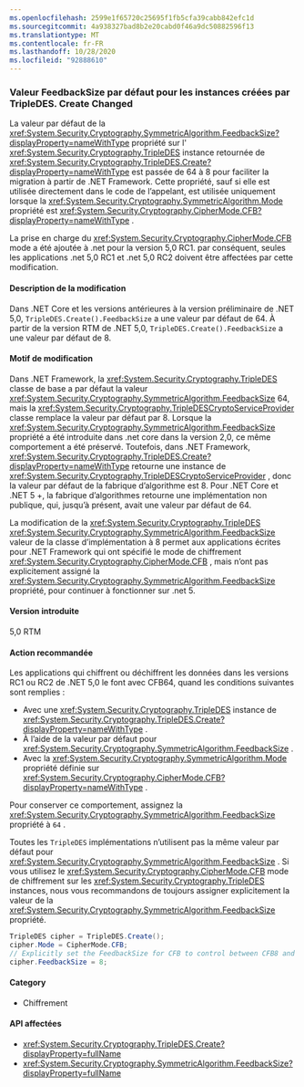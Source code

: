 ```yaml
---
ms.openlocfilehash: 2599e1f65720c25695f1fb5cfa39cabb842efc1d
ms.sourcegitcommit: 4a938327bad8b2e20cabd0f46a9dc50882596f13
ms.translationtype: MT
ms.contentlocale: fr-FR
ms.lasthandoff: 10/28/2020
ms.locfileid: "92888610"
---
```

### <a name="default-feedbacksize-value-for-instances-created-by-tripledescreate-changed"></a>Valeur FeedbackSize par défaut pour les instances créées par TripleDES. Create Changed

La valeur par défaut de la <xref:System.Security.Cryptography.SymmetricAlgorithm.FeedbackSize?displayProperty=nameWithType> propriété sur l' <xref:System.Security.Cryptography.TripleDES> instance retournée de <xref:System.Security.Cryptography.TripleDES.Create?displayProperty=nameWithType> est passée de 64 à 8 pour faciliter la migration à partir de .NET Framework. Cette propriété, sauf si elle est utilisée directement dans le code de l’appelant, est utilisée uniquement lorsque la <xref:System.Security.Cryptography.SymmetricAlgorithm.Mode> propriété est <xref:System.Security.Cryptography.CipherMode.CFB?displayProperty=nameWithType> .

La prise en charge du <xref:System.Security.Cryptography.CipherMode.CFB> mode a été ajoutée à .net pour la version 5,0 RC1. par conséquent, seules les applications .net 5,0 RC1 et .net 5,0 RC2 doivent être affectées par cette modification.

#### <a name="change-description"></a>Description de la modification

Dans .NET Core et les versions antérieures à la version préliminaire de .NET 5,0, `TripleDES.Create().FeedbackSize` a une valeur par défaut de 64. À partir de la version RTM de .NET 5,0, `TripleDES.Create().FeedbackSize` a une valeur par défaut de 8.

#### <a name="reason-for-change"></a>Motif de modification

Dans .NET Framework, la <xref:System.Security.Cryptography.TripleDES> classe de base a par défaut la valeur <xref:System.Security.Cryptography.SymmetricAlgorithm.FeedbackSize> 64, mais la <xref:System.Security.Cryptography.TripleDESCryptoServiceProvider> classe remplace la valeur par défaut par 8. Lorsque la <xref:System.Security.Cryptography.SymmetricAlgorithm.FeedbackSize> propriété a été introduite dans .net core dans la version 2,0, ce même comportement a été préservé. Toutefois, dans .NET Framework, <xref:System.Security.Cryptography.TripleDES.Create?displayProperty=nameWithType> retourne une instance de <xref:System.Security.Cryptography.TripleDESCryptoServiceProvider> , donc la valeur par défaut de la fabrique d’algorithme est 8. Pour .NET Core et .NET 5 +, la fabrique d’algorithmes retourne une implémentation non publique, qui, jusqu’à présent, avait une valeur par défaut de 64.

La modification de la <xref:System.Security.Cryptography.TripleDES> <xref:System.Security.Cryptography.SymmetricAlgorithm.FeedbackSize> valeur de la classe d’implémentation à 8 permet aux applications écrites pour .NET Framework qui ont spécifié le mode de chiffrement <xref:System.Security.Cryptography.CipherMode.CFB> , mais n’ont pas explicitement assigné la <xref:System.Security.Cryptography.SymmetricAlgorithm.FeedbackSize> propriété, pour continuer à fonctionner sur .net 5.

#### <a name="version-introduced"></a>Version introduite

5,0 RTM

#### <a name="recommended-action"></a>Action recommandée

Les applications qui chiffrent ou déchiffrent les données dans les versions RC1 ou RC2 de .NET 5,0 le font avec CFB64, quand les conditions suivantes sont remplies :

- Avec une <xref:System.Security.Cryptography.TripleDES> instance de <xref:System.Security.Cryptography.TripleDES.Create?displayProperty=nameWithType> .
- À l’aide de la valeur par défaut pour <xref:System.Security.Cryptography.SymmetricAlgorithm.FeedbackSize> .
- Avec la <xref:System.Security.Cryptography.SymmetricAlgorithm.Mode> propriété définie sur <xref:System.Security.Cryptography.CipherMode.CFB?displayProperty=nameWithType> .

Pour conserver ce comportement, assignez la <xref:System.Security.Cryptography.SymmetricAlgorithm.FeedbackSize> propriété à `64` .

Toutes les `TripleDES` implémentations n’utilisent pas la même valeur par défaut pour <xref:System.Security.Cryptography.SymmetricAlgorithm.FeedbackSize> . Si vous utilisez le <xref:System.Security.Cryptography.CipherMode.CFB> mode de chiffrement sur les <xref:System.Security.Cryptography.TripleDES> instances, nous vous recommandons de toujours assigner explicitement la valeur de la <xref:System.Security.Cryptography.SymmetricAlgorithm.FeedbackSize> propriété.

```csharp
TripleDES cipher = TripleDES.Create();
cipher.Mode = CipherMode.CFB;
// Explicitly set the FeedbackSize for CFB to control between CFB8 and CFB64.
cipher.FeedbackSize = 8;
```

#### <a name="category"></a>Category

- Chiffrement

#### <a name="affected-apis"></a>API affectées

- <xref:System.Security.Cryptography.TripleDES.Create?displayProperty=fullName>
- <xref:System.Security.Cryptography.SymmetricAlgorithm.FeedbackSize?displayProperty=fullName>

<!--

#### Affected APIs

- `M:System.Security.Cryptography.TripleDES.Create`
- `P:System.Security.Cryptography.SymmetricAlgorithm.FeedbackSize`

-->
